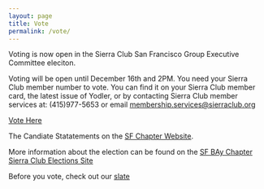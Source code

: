 ```yaml
---
layout: page
title: Vote
permalink: /vote/
---
```


Voting is now open in the Sierra Club San Francisco Group Executive
Committee eleciton.

Voting will be open until December 16th and 2PM. You need your Sierra
Club member number to vote. You can find it on your Sierra Club member
card, the latest issue of Yodler, or by contacting Sierra Club member
services at: (415)977-5653 or email membership.services@sierraclub.org

[Vote Here](https://docs.google.com/forms/d/e/1FAIpQLSdn-L1qJChpGz2OS8ZJ3NT4wqTyVcB_QcJ_X8OxuRdmgOyiGw/viewform)

The Candiate Statatements on the [SF Chapter
Website](http://sierraclub.org/san-francisco-bay/2016-chapter-election-candidate-statements).

More information about the election can be found on the [SF BAy Chapter
Sierra Club Elections
Site](http://sierraclub.org/san-francisco-bay/2016-chapter-election-candidate-statements)

Before you vote, check out our [slate](https://yimbysierra.club/slate/)
